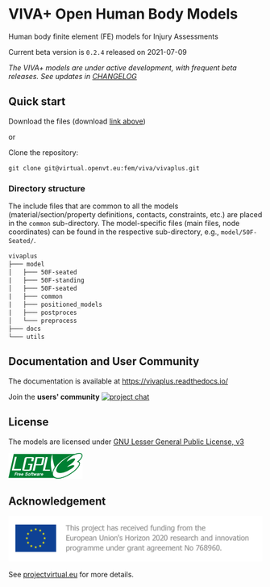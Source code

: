 # VIVA+ Open Human Body Models

Human body finite element (FE) models for Injury Assessments

Current beta version is `0.2.4` released on 2021-07-09 

*The VIVA+ models are under active development, with frequent beta releases. See updates in [CHANGELOG](CHANGELOG.md)*

## Quick start

Download the files (download [link above](https://virtual.openvt.eu/fem/viva/vivaplus/-/archive/master/vivaplus-master.zip))

or

Clone the repository:

```
git clone git@virtual.openvt.eu:fem/viva/vivaplus.git
```

### Directory structure

The include files that are common to all the models (material/section/property definitions, contacts, constraints, etc.) are placed in the `common` sub-directory. The model-specific files (main files, node coordinates) can be found in the respective sub-directory, e.g., `model/50F-Seated/`.

```
vivaplus
├─── model
│   ├─── 50F-seated
|   ├─── 50F-standing
│   ├─── 50F-seated
|   ├─── common
|   ├─── positioned_models
|   ├─── postproces
│   └─── preprocess
├─── docs
└─── utils
```

## Documentation and User Community

The documentation is available at <https://vivaplus.readthedocs.io/>

Join the **users' community** [![project chat](https://img.shields.io/badge/zulip-join_chat-brightgreen.svg)](https://vivaplus.zulipchat.com)

## License

The models are licensed under [GNU Lesser General Public License, v3](https://www.gnu.org/licenses/lgpl-3.0-standalone.html)

![LGPLv3)](docs/images/lgplv3.png)

## Acknowledgement

![VIRTUAL Funding](docs/images/VIRTUAL_EUFunding.png)

See [projectvirtual.eu](https://projectvirtual.eu/) for more details.